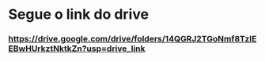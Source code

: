 # Segue o link do drive
### https://drive.google.com/drive/folders/14QGRJ2TGoNmf8TzIEEBwHUrkztNktkZn?usp=drive_link
